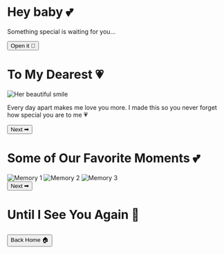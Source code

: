 <html lang="en">
<head>
<meta charset="UTF-8">
<title>For My Love 💌</title>
<link rel="stylesheet" href="style.css">
<script src="hearts.js" defer></script>
</head>
<body class="home">
  <div class="center fade-in">
    <h1 class="typewriter">Hey baby 💕</h1>
    <p>Something special is waiting for you...</p>
    <button onclick="location.href='letter.html'">Open it 💌</button>
  </div>
</body>
</html>
<html lang="en">
<head>
<meta charset="UTF-8">
<title>My Love Letter 💖</title>
<link rel="stylesheet" href="style.css">
<script src="hearts.js" defer></script>
</head>
<body class="letter">
  <!-- Background Song -->
  <iframe width="0" height="0"
    src="https://www.youtube.com/embed/CwGbMYLjIpQ?autoplay=1&loop=1&playlist=CwGbMYLjIpQ"
    frameborder="0" allow="autoplay; encrypted-media"></iframe>

  <div class="center fade-in">
    <h1>To My Dearest 💗</h1>
    <img src="herphoto.jpg" alt="Her beautiful smile">
    <p class="typewriter">Every day apart makes me love you more. I made this so you never forget how special you are to me 💗</p>
    <button onclick="location.href='memories.html'">Next ➡</button>
  </div>
</body>
</html>
<!DOCTYPE html>
<html lang="en">
<head>
<meta charset="UTF-8">
<title>Our Memories 📸</title>
<link rel="stylesheet" href="style.css">
<script src="hearts.js" defer></script>
</head>
<body class="memories">
  <div class="center fade-in">
    <h1>Some of Our Favorite Moments 💕</h1>
    <div class="gallery">
      <img src="herphoto.jpg" alt="Memory 1">
      <img src="herphoto.jpg" alt="Memory 2">
      <img src="herphoto.jpg" alt="Memory 3">
    </div>
    <button onclick="location.href='countdown.html'">Next ➡</button>
  </div>
</body>
</html>
<!DOCTYPE html>
<html lang="en">
<head>
<meta charset="UTF-8">
<title>Countdown ⏳</title>
<link rel="stylesheet" href="style.css">
<script src="hearts.js" defer></script>
</head>
<body class="countdown">
  <div class="center fade-in">
    <h1>Until I See You Again 💞</h1>
    <h2 id="timer"></h2>
    <button onclick="location.href='index.html'">Back Home 🏠</button>
  </div>

  <script>
    const targetDate = new Date("2025-12-13T00:00:00"); 
    const timer = document.getElementById("timer");
    setInterval(() => {
      const diff = targetDate - new Date();
      const days = Math.floor(diff / (1000*60*60*24));
      const hours = Math.floor((diff / (1000*60*60)) % 24);
      const mins = Math.floor((diff / (1000*60)) % 60);
      timer.textContent = ${days} days ${hours} hrs ${mins} mins;
    }, 1000);
  </script>
</body>
</html>
